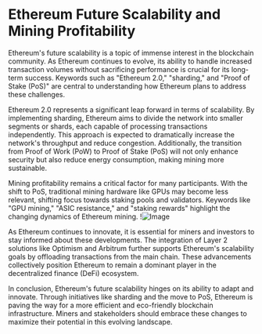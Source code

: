 # Ethereum Future Scalability and Mining Profitability

Ethereum's future scalability is a topic of immense interest in the blockchain community. As Ethereum continues to evolve, its ability to handle increased transaction volumes without sacrificing performance is crucial for its long-term success. Keywords such as "Ethereum 2.0," "sharding," and "Proof of Stake (PoS)" are central to understanding how Ethereum plans to address these challenges.

Ethereum 2.0 represents a significant leap forward in terms of scalability. By implementing sharding, Ethereum aims to divide the network into smaller segments or shards, each capable of processing transactions independently. This approach is expected to dramatically increase the network's throughput and reduce congestion. Additionally, the transition from Proof of Work (PoW) to Proof of Stake (PoS) will not only enhance security but also reduce energy consumption, making mining more sustainable.

Mining profitability remains a critical factor for many participants. With the shift to PoS, traditional mining hardware like GPUs may become less relevant, shifting focus towards staking pools and validators. Keywords like "GPU mining," "ASIC resistance," and "staking rewards" highlight the changing dynamics of Ethereum mining. !![Image](https://github.com/user-attachments/assets/b6e7b7a2-655e-4d44-8baa-20c566a3cb65)

As Ethereum continues to innovate, it is essential for miners and investors to stay informed about these developments. The integration of Layer 2 solutions like Optimism and Arbitrum further supports Ethereum's scalability goals by offloading transactions from the main chain. These advancements collectively position Ethereum to remain a dominant player in the decentralized finance (DeFi) ecosystem.

In conclusion, Ethereum's future scalability hinges on its ability to adapt and innovate. Through initiatives like sharding and the move to PoS, Ethereum is paving the way for a more efficient and eco-friendly blockchain infrastructure. Miners and stakeholders should embrace these changes to maximize their potential in this evolving landscape.